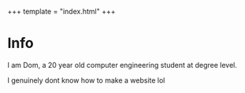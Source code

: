 +++
template = "index.html"
+++

# Info

I am Dom, a 20 year old computer engineering student at degree level.

I genuinely dont know how to make a website lol
